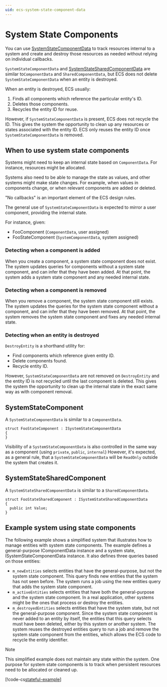 ```yaml
---
uid: ecs-system-state-component-data
---
```

# System State Components

You can use [SystemStateComponentData](xref:Unity.Entities.ISystemStateComponentData) to track resources internal to a system and create and destroy those resources as needed without relying on individual callbacks.

`SystemStateComponentData` and [SystemStateSharedComponentData](xref:Unity.Entities.ISystemStateSharedComponentData) are similar to`ComponentData` and `SharedComponentData`, but ECS does not delete `SystemStateComponentData` when an entity is destroyed.

When an entity is destroyed, ECS usually:

1. Finds all components which reference the particular entity's ID.
1. Deletes those components.
1. Recycles the entity ID for reuse.

However, if `SystemStateComponentData` is present, ECS does not recycle the ID. This gives the system the opportunity to clean up any resources or states associated with the entity ID. ECS only reuses the entity ID once `SystemStateComponentData` is removed.

## When to use system state components

Systems might need to keep an internal state based on `ComponentData`. For instance, resources might be allocated. 

Systems also need to be able to manage the state as values, and other systems might make state changes. For example, when values in components change, or when relevant components are added or deleted.

"No callbacks" is an important element of the ECS design rules.

The general use of  `SystemStateComponentData` is expected to mirror a user component, providing the internal state.

For instance, given:
- FooComponent (`ComponentData`, user assigned)
- FooStateComponent (`SystemComponentData`, system assigned)

### Detecting when a component is added

When you create a component, a system state component does not exist. The system updates queries for components without a system state component, and can infer that they have been added. At that point, the system adds a system state component and any needed internal state. 

### Detecting when a component is removed

When you remove a component, the system state component still exists. The system updates the queries for the system state component without a component, and can infer that they have been removed. At that point, the system removes the system state component and fixes any needed internal state. 

### Detecting when an entity is destroyed

`DestroyEntity` is a shorthand utility for:

- Find components which reference given entity ID.
- Delete components found.
- Recycle entity ID.

However, `SystemStateComponentData` are not removed on `DestroyEntity` and the entity ID is not recycled until the last component is deleted. This gives the system the opportunity to clean up the internal state in the exact same way as with component removal.

## SystemStateComponent

A `SystemStateComponentData` is similar to a `ComponentData`.

```
struct FooStateComponent : ISystemStateComponentData
{
}
```

Visibility of a `SystemStateComponentData` is also controlled in the same way as a component (using `private`, `public`, `internal`) However, it's expected, as a general rule, that a `SystemStateComponentData` will be `ReadOnly` outside the system that creates it.

## SystemStateSharedComponent

A `SystemStateSharedComponentData` is similar to a `SharedComponentData`.

```
struct FooStateSharedComponent : ISystemStateSharedComponentData
{
  public int Value;
}
```

## Example system using state components

The following example shows a simplified system that illustrates how to manage entities with system state components. The example defines a general-purpose IComponentData instance and a system state, ISystemStateComponentData instance. It also defines three queries based on those entities:

* `m_newEntities` selects entities that have the general-purpose, but not the system state component. This query finds new entities that the system has not seen before. The system runs a job using the new entities query that adds the system state component.
* `m_activeEntities` selects entities that have both the general-purpose and the system state component. In a real application, other systems might be the ones that process or destroy the entities.
* `m_destroyedEntities` selects entities that have the system state, but not the general-purpose component. Since the system state component is never added to an entity by itself, the entities that this query selects must have been deleted, either by this system or another system. The system reuses the destroyed entities query to run a job and remove the system state component from the entities, which allows the ECS code to recycle the entity identifier. 

> [!NOTE]
> This simplified example does not maintain any state within the system. One purpose for system state components is to track when persistent resources need to be allocated or cleaned up.

[!code-cs[stateful-example](../DocCodeSamples.Tests/StatefulSystem.cs#stateful-example)]
